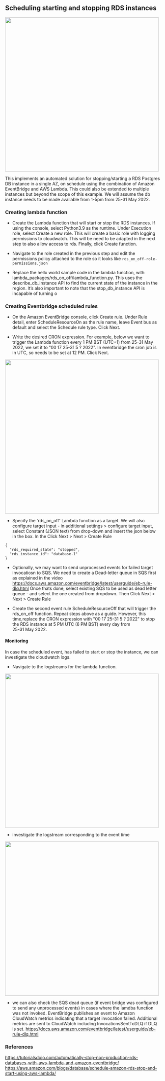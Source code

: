 ## Scheduling starting and stopping RDS instances

<img width="500" src="https://github.com/ryankarlos/aws_etl/blob/master/screenshots/stop-start-db-instance-workflow.png">

This implements an automated solution for stopping/starting a RDS Postgres DB instance in a single AZ, on schedule using the 
combination of Amazon EventBridge and AWS Lambda. This could also be extended to multiple instances but beyond the 
scope of this example. We will assume the db instance needs to be made available from 1-5pm 
from 25-31 May 2022.


### Creating lambda function

* Create the Lambda function that will start or stop the RDS instances. If using the console,
  select Python3.9 as the runtime. Under Execution role, select Create a new role. This 
  will create a basic role with logging permissions to cloudwatch. This will be need to be adapted in the next step
  to also allow access to rds. Finally, click Create function.

* Navigate to the role created in the previous step and edit the permissions policy
  attached to the role so it looks like `rds_on_off-role-permissions.json`
  
* Replace the hello world sample code in the lambda function, with lambda_packages/rds_on_off/lambda_function.py. This uses the 
  describe_db_instance API to find the current state of the instance in the region. It’s also important to note that the stop_db_instance API is incapable of turning o

### Creating Eventbridge scheduled rules

* On the Amazon EventBridge console, click Create rule. Under Rule detail, enter ScheduleResourceOn as the rule name, 
  leave Event bus as default and select the Schedule rule type. Click Next.

* Write the desired CRON expression. For example, below we want to trigger the Lambda function every 1 PM BST (UTC+1) from 
   25-31 May 2022, we set it to  "00 17 25-31 5 ? 2022". In eventbridge the cron job is in UTC, so needs to be set at 
  12 PM. Click Next.

<img width="500" src="https://github.com/ryankarlos/aws_etl/blob/master/screenshots/eventbridge_schedule_cron.png">

* Specify the 'rds_on_off' Lambda function as a target. We will also configure target input - in additional 
  settings > configure target input, select Constant (JSON text) from drop-down and insert 
  the json below in the box. In the Click Next > Next > Create Rule
  
```
{
  "rds_required_state": "stopped",
  "rds_instance_id": "database-1"
}
```

* Optionally, we may want to send unprocessed events for failed target invocatiosn to SQS. 
  We need to create a Dead-letter queue in SQS first  as explained in the video 
  https://docs.aws.amazon.com/eventbridge/latest/userguide/eb-rule-dlq.html 
  Once thats done, select existing SQS to be used as dead letter queue - and select the one created from dropdown. 
  Then Click Next > Next > Create Rule 


* Create the second event rule ScheduleResourceOff that will trigger the rds_on_off function. Repeat steps above as a guide. 
  However, this time,replace the CRON expression with "00 17 25-31 5 ? 2022" to stop the RDS instance at 5 PM UTC (6 PM BST) every day from  
  25-31 May 2022.
  
#### Monitoring

In case the scheduled event, has failed to start or stop the instance, we can investigate 
the cloudwatch logs. 

* Navigate to the logstreams for the lambda function. 

<img width="500" src="https://github.com/ryankarlos/aws_etl/blob/master/screenshots/rds_on_off_logstream.png">

* investigate the logstream corresponding to the event time 

<img width="500" src="https://github.com/ryankarlos/aws_etl/blob/master/screenshots/rds_lambda_logs_off_event.png">

* we can also check the SQS dead queue (if event bridge was configured to send any unprocessed events) in cases
  where the lamdba function was not invoked. EventBridge publishes an event to Amazon CloudWatch metrics 
  indicating that a target invocation failed.  Additional metrics are sent to CloudWatch including InvocationsSentToDLQ
  if DLQ is set. https://docs.aws.amazon.com/eventbridge/latest/userguide/eb-rule-dlq.html

### References
https://tutorialsdojo.com/automatically-stop-non-production-rds-databases-with-aws-lambda-and-amazon-eventbridge/
https://aws.amazon.com/blogs/database/schedule-amazon-rds-stop-and-start-using-aws-lambda/
